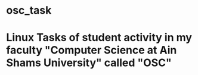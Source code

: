 # osc_task
# Linux Tasks of student activity in my faculty "Computer Science at Ain Shams University" called "OSC"
